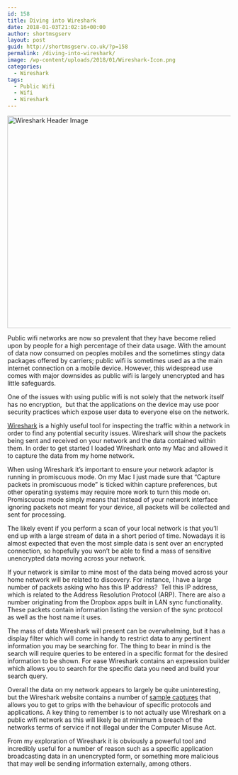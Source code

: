 ```yaml
---
id: 158
title: Diving into Wireshark
date: 2018-01-03T21:02:16+00:00
author: shortmsgserv
layout: post
guid: http://shortmsgserv.co.uk/?p=158
permalink: /diving-into-wireshark/
image: /wp-content/uploads/2018/01/Wireshark-Icon.png
categories:
  - Wireshark
tags:
  - Public Wifi
  - Wifi
  - Wireshark
---
```

<img class="aligncenter size-full wp-image-160" src="https://i1.wp.com/shortmsgserv.co.uk/wp-content/uploads/2018/01/Wireshark-Icon.png?resize=640%2C480" alt="Wireshark Header Image" width="640" height="480" srcset="https://i1.wp.com/shortmsgserv.co.uk/wp-content/uploads/2018/01/Wireshark-Icon.png?w=640 640w, https://i1.wp.com/shortmsgserv.co.uk/wp-content/uploads/2018/01/Wireshark-Icon.png?resize=300%2C225 300w" sizes="(max-width: 640px) 100vw, 640px" data-recalc-dims="1" />

Public wifi networks are now so prevalent that they have become relied upon by people for a high percentage of their data usage. With the amount of data now consumed on peoples mobiles and the sometimes stingy data packages offered by carriers; public wifi is sometimes used as a the main internet connection on a mobile device. However, this widespread use comes with major downsides as public wifi is largely unencrypted and has little safeguards.

One of the issues with using public wifi is not solely that the network itself has no encryption,  but that the applications on the device may use poor security practices which expose user data to everyone else on the network.

<a href="https://www.wireshark.org" target="_blank" rel="noopener">Wireshark</a> is a highly useful tool for inspecting the traffic within a network in order to find any potential security issues. Wireshark will show the packets being sent and received on your network and the data contained within them. In order to get started I loaded Wireshark onto my Mac and allowed it to capture the data from my home network.

When using Wireshark it’s important to ensure your network adaptor is running in promiscuous mode. On my Mac I just made sure that “Capture packets in promiscuous mode” is ticked within capture preferences, but other operating systems may require more work to turn this mode on. Promiscuous mode simply means that instead of your network interface ignoring packets not meant for your device, all packets will be collected and sent for processing.

The likely event if you perform a scan of your local network is that you’ll end up with a large stream of data in a short period of time. Nowadays it is almost expected that even the most simple data is sent over an encrypted connection, so hopefully you won’t be able to find a mass of sensitive unencrypted data moving across your network.

If your network is similar to mine most of the data being moved across your home network will be related to discovery. For instance, I have a large number of packets asking who has this IP address?  Tell this IP address, which is related to the Address Resolution Protocol (ARP). There are also a number originating from the Dropbox apps built in LAN sync functionality. These packets contain information listing the version of the sync protocol as well as the host name it uses.

The mass of data Wireshark will present can be overwhelming, but it has a display filter which will come in handy to restrict data to any pertinent information you may be searching for. The thing to bear in mind is the search will require queries to be entered in a specific format for the desired information to be shown. For ease Wireshark contains an expression builder which allows you to search for the specific data you need and build your search query.

Overall the data on my network appears to largely be quite uninteresting, but the Wireshark website contains a number of <a href="https://wiki.wireshark.org/SampleCaptures" target="_blank" rel="noopener">sample captures</a> that allows you to get to grips with the behaviour of specific protocols and applications. A key thing to remember is to not actually use Wireshark on a public wifi network as this will likely be at minimum a breach of the networks terms of service if not illegal under the Computer Misuse Act.

From my exploration of Wireshark it is obviously a powerful tool and incredibly useful for a number of reason such as a specific application broadcasting data in an unencrypted form, or something more malicious that may well be sending information externally, among others.